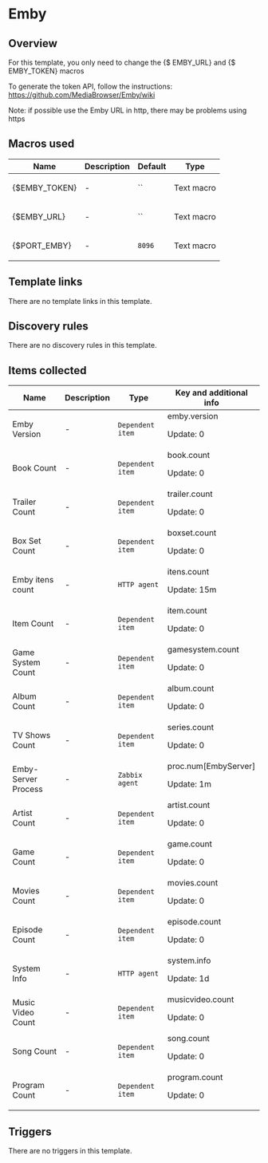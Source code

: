 # Emby

## Overview

For this template, you only need to change the {$ EMBY\_URL} and {$ EMBY\_TOKEN} macros


To generate the token API, follow the instructions: <https://github.com/MediaBrowser/Emby/wiki>


 


Note: if possible use the Emby URL in http, there may be problems using https


 



## Macros used

|Name|Description|Default|Type|
|----|-----------|-------|----|
|{$EMBY_TOKEN}|<p>-</p>|``|Text macro|
|{$EMBY_URL}|<p>-</p>|``|Text macro|
|{$PORT_EMBY}|<p>-</p>|`8096`|Text macro|


## Template links

There are no template links in this template.

## Discovery rules

There are no discovery rules in this template.

## Items collected

|Name|Description|Type|Key and additional info|
|----|-----------|----|----|
|Emby Version|<p>-</p>|`Dependent item`|emby.version<p>Update: 0</p>|
|Book Count|<p>-</p>|`Dependent item`|book.count<p>Update: 0</p>|
|Trailer Count|<p>-</p>|`Dependent item`|trailer.count<p>Update: 0</p>|
|Box Set Count|<p>-</p>|`Dependent item`|boxset.count<p>Update: 0</p>|
|Emby itens count|<p>-</p>|`HTTP agent`|itens.count<p>Update: 15m</p>|
|Item Count|<p>-</p>|`Dependent item`|item.count<p>Update: 0</p>|
|Game System Count|<p>-</p>|`Dependent item`|gamesystem.count<p>Update: 0</p>|
|Album Count|<p>-</p>|`Dependent item`|album.count<p>Update: 0</p>|
|TV Shows Count|<p>-</p>|`Dependent item`|series.count<p>Update: 0</p>|
|Emby-Server Process|<p>-</p>|`Zabbix agent`|proc.num[EmbyServer]<p>Update: 1m</p>|
|Artist Count|<p>-</p>|`Dependent item`|artist.count<p>Update: 0</p>|
|Game Count|<p>-</p>|`Dependent item`|game.count<p>Update: 0</p>|
|Movies Count|<p>-</p>|`Dependent item`|movies.count<p>Update: 0</p>|
|Episode Count|<p>-</p>|`Dependent item`|episode.count<p>Update: 0</p>|
|System Info|<p>-</p>|`HTTP agent`|system.info<p>Update: 1d</p>|
|Music Video Count|<p>-</p>|`Dependent item`|musicvideo.count<p>Update: 0</p>|
|Song Count|<p>-</p>|`Dependent item`|song.count<p>Update: 0</p>|
|Program Count|<p>-</p>|`Dependent item`|program.count<p>Update: 0</p>|


## Triggers

There are no triggers in this template.

